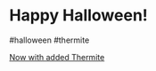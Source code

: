# Happy Halloween!

#halloween
#thermite

[Now with added Thermite](https://www.youtube.com/watch?v=g5vVfUbu3yA)